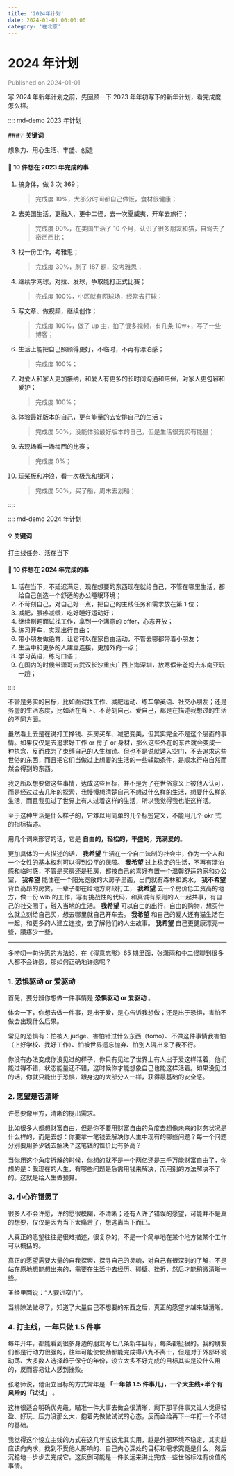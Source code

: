 ```yaml
---
title: '2024年计划'
date: 2024-01-01 00:00:00
category: '在北京'
---
```


# 2024 年计划

<font color=gray>Published on 2024-01-01</font>

写 2024 年新年计划之前，先回顾一下 2023 年年初写下的新年计划，看完成度怎么样。

:::: md-demo 2023 年计划

###💡 **关键词**

想象力、用心生活、丰盛、创造

#### 💎 **10 件想在 2023 年完成的事**

1. 搞身体，做 3 次 369；
   > 完成度 10%，大部分时间都自己做饭，食材很健康；
2. 去美国生活，更融入、更中二怪，去一次夏威夷，开车去旅行；
   > 完成度 90%，在美国生活了 10 个月，认识了很多朋友和猫，自驾去了密西西比；
3. 找一份工作，考雅思；
   > 完成度 30%，刷了 187 题，没考雅思；
4. 继续学网球，对拉、发球，争取能打正式比赛；
   > 完成度 100%，小区就有网球场，经常去打球；
5. 写文章、做视频，继续创作；
   > 完成度 100%，做了 up 主，拍了很多视频，有几条 10w+，写了一些博客；
6. 生活上能把自己照顾得更好，不临时，不再有漂泊感；
   > 完成度 100%；
7. 对爱人和家人更加接纳，和爱人有更多的长时间沟通和陪伴，对家人更包容和爱护；
   > 完成度 100%；
8. 体验最好版本的自己，更有能量的去安排自己的生活；
   > 完成度 50%，没能体验最好版本的自己，但是生活很充实有能量；
9. 去现场看一场梅西的比赛；
   > 完成度 0%；
10. 玩桨板和冲浪，看一次极光和银河；
    > 完成度 50%，买了船，周末去划船；

::::

:::: md-demo 2024 年计划

#### 💡 **关键词**

打主线任务、活在当下

#### 💎 **10 件想在 2024 年完成的事**

1. 活在当下，不延迟满足，现在想要的东西现在就给自己，不管在哪里生活，都给自己创造一个舒适的办公睡眠环境；
2. 不苛刻自己，对自己好一点，把自己的主线任务和需求放在第 1 位；
3. 减肥，腰疼减缓，吃好睡好运动好；
4. 继续刷题面试找工作，拿到一个满意的 offer，心态开放；
5. 练习开车，实现出行自由；
6. 带小朋友做绝育，让它可以在家自由活动，不管去哪都带着小朋友；
7. 生活中和更多的人建立连接，更加外向一点；
8. 学习英语，练习口语；
9. 在国内的时候带潇哥去武汉长沙重庆广西上海深圳，放寒假带爸妈去东南亚玩一趟；

::::

不管是务实的目标，比如面试找工作、减肥运动、练车学英语、社交小朋友；还是务虚的生活态度，比如活在当下、不苛刻自己、爱自己，都是在描述我想过的生活的不同方面。

虽然看上去是在说打工挣钱、买房买车、减肥变美，但其实完全不是这个层面的事情。如果仅仅是去追求好工作 or 房子 or 身材，那么这些外在的东西就会变成一种执念，反而成为了束缚自己的人生枷锁。但也不是说就遁入空门，不去追求这些世俗的东西，而且把它们当做过上想要的生活的一些辅助条件，是顺水行舟自然而然会得到的东西。

我之所以想要做这些事情，达成这些目标，并不是为了在世俗意义上被他人认可，而是经过过去几年的探索，我慢慢想清楚自己不想过什么样的生活，想要什么样的生活，而且我见过了世界上有人过着这样的生活，所以我觉得我也能这样活。

至于这种生活是什么样子的，它难以用简单的几个标签定义，不能用几个 okr 式的指标描述。

用几个词来形容的话，它是 **自由的，轻松的，丰盛的，充满爱的**。

更加具体的一点描述的话， **我希望** 生活在一个自由法制的社会中，作为一个人和一个女性的基本权利可以得到公平的保障。 **我希望** 过上稳定的生活，不再有漂泊感和临时感，不管是买房还是租房，都按自己的喜好布置一个温馨舒适的家和办公室， **我希望** 能住在一个阳光宽敞的大房子里面，出门就有森林和湖水， **我不希望** 背负高昂的房贷，一辈子都在给地方财政打工， **我希望** 去一个房价低工资高的地方，做一份 wlb 的工作，写有挑战性的代码，和真诚有原则的人一起共事，有自己的社交圈子，融入当地的生活。 **我希望** 可以自由的出行，自由的购物，想买什么就立刻给自己买，想去哪里就自己开车去。 **我希望** 和自己的爱人还有猫生活在一起，和更多的人建立连接，去了解他们的人生故事。 **我希望** 自己更健康漂亮一些，腰疼少一些。

---

多唠叨一句许愿的方法论，在《得意忘形》65 期里面，张潇雨和中二怪聊到很多人都不会许愿，那如何正确地许愿呢？

### 1. 恐惧驱动 or 爱驱动

首先，要分辨你想做一件事情是 **恐惧驱动 or 爱驱动** 。

体会一下，你想去做一件事，是出于爱，是心告诉我想做；还是出于恐惧，害怕不做会出现什么后果。

常见的恐惧有：怕被人 judge、害怕错过什么东西（fomo）、不做这件事情我害怕（上好学校、找好工作）、怕被世界遗忘抛弃、怕别人混出来了我不行。

你没有办法变成你没见过的样子，你只有见过了世界上有人出于爱这样活着，他们能过得不错，状态能量还不错，这时候你才能想象自己也能这样活着。如果没见过的话，你就只能出于恐惧，跟身边的大部分人一样，获得最基础的安全感。

### 2. 愿望是否清晰

许愿要像甲方，清晰的提出需求。

比如很多人都想财富自由，但是你不要用财富自由的角度去想像未来的财务状况是什么样的，而是去想：你要拿一笔钱去解决你人生中现有的哪些问题？每一个问题分别要用多少钱去解决？这笔钱的性价比有多高？

当你用这个角度拆解的时候，你想的就不是一个两亿还是三千万能财富自由了，你想的是：我现在的人生，有哪些问题是急需用钱来解决，而用别的方法解决不了的。这就是给人生做预算。

### 3. 小心许错愿了

很多人不会许愿，许的愿很模糊，不清晰；还有人许了错误的愿望，可能并不是真的想要，仅仅是因为当下太痛苦了，想逃离当下而已。

人真正的愿望往往是很难描述，很复杂的，不是一个简单地在某个地方做某个工作可以概括的。

真正的愿望需要大量的自我探索，探寻自己的灵魂，对自己有很深刻的了解，不是站在原地想能想出来的，需要在生活中去经历、碰壁、挫折，然后才能稍微清晰一些。

圣经里面说：“人要进窄门”。

当排除法做尽了，知道了大量自己不想要的东西之后，真正的愿望才越来越清晰。

### 4. 打主线，一年只做 1.5 件事

每年开年，都能看到很多身边的朋友写七八条新年目标，每条都挺狠的。我的朋友们都是行动力很强的，往年可能使使劲都能完成得八九不离十，但是对于外部环境动荡、大多数人选择趋于保守的年份，设立太多不好完成的目标其实是没什么用的，反而容易让人感到挫败。

张老师说，他设立目标的方式常年是 **「一年做 1.5 件事儿」，一个大主线+半个有风险的「试试」** 。

这样很适合明确优先级，瞄准一件大事去做会很清晰，剩下那半件事又让人觉得轻盈、好玩、压力没那么大，抱着先做做试试的心态，反而会给再下一年打一个不错的基础。

我觉得这个设立主线的方式在这几年应该尤其实用，越是外部环境不稳定，其实越应该向内求，找到不受他人影响的、自己内心深处的目标和需求究竟是什么，然后沉稳地一步步去完成它。这反倒可能是一件长远来讲比完成一些世俗标准有价值的事情。
